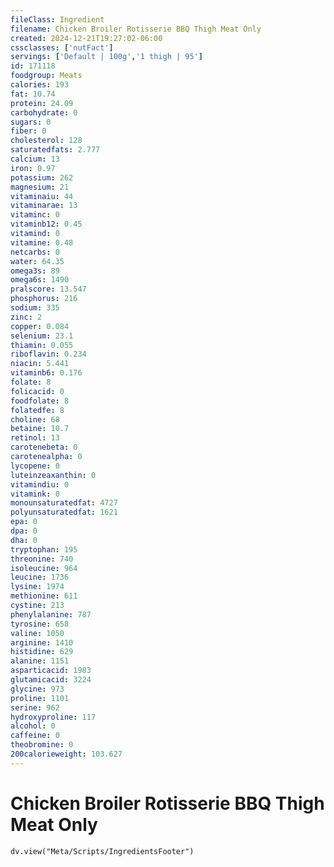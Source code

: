 ```yaml
---
fileClass: Ingredient
filename: Chicken Broiler Rotisserie BBQ Thigh Meat Only
created: 2024-12-21T19:27:02-06:00
cssclasses: ['nutFact']
servings: ['Default | 100g','1 thigh | 95']
id: 171118
foodgroup: Meats
calories: 193
fat: 10.74
protein: 24.09
carbohydrate: 0
sugars: 0
fiber: 0
cholesterol: 128
saturatedfats: 2.777
calcium: 13
iron: 0.97
potassium: 262
magnesium: 21
vitaminaiu: 44
vitaminarae: 13
vitaminc: 0
vitaminb12: 0.45
vitamind: 0
vitamine: 0.48
netcarbs: 0
water: 64.35
omega3s: 89
omega6s: 1490
pralscore: 13.547
phosphorus: 216
sodium: 335
zinc: 2
copper: 0.084
selenium: 23.1
thiamin: 0.055
riboflavin: 0.234
niacin: 5.441
vitaminb6: 0.176
folate: 8
folicacid: 0
foodfolate: 8
folatedfe: 8
choline: 68
betaine: 10.7
retinol: 13
carotenebeta: 0
carotenealpha: 0
lycopene: 0
luteinzeaxanthin: 0
vitamindiu: 0
vitamink: 0
monounsaturatedfat: 4727
polyunsaturatedfat: 1621
epa: 0
dpa: 0
dha: 0
tryptophan: 195
threonine: 740
isoleucine: 964
leucine: 1736
lysine: 1974
methionine: 611
cystine: 213
phenylalanine: 787
tyrosine: 658
valine: 1050
arginine: 1410
histidine: 629
alanine: 1151
asparticacid: 1983
glutamicacid: 3224
glycine: 973
proline: 1101
serine: 962
hydroxyproline: 117
alcohol: 0
caffeine: 0
theobromine: 0
200calorieweight: 103.627
---
```


# Chicken Broiler Rotisserie BBQ Thigh Meat Only

```dataviewjs
dv.view("Meta/Scripts/IngredientsFooter")
```